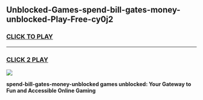 
## Unblocked-Games-spend-bill-gates-money-unblocked-Play-Free-cy0j2
<h3>
<a href="https://premium76.site?title=spend-bill-gates-money-unblocked&ref=23A">CLICK TO PLAY</a></h3>
<hr>

<h3>
<a href="https://premium76.site?title=spend-bill-gates-money-unblocked&ref=23A">CLICK 2 PLAY</a>
  
</h3>

<a href="https://premium76.site?title=spend-bill-gates-money-unblocked&ref=23A"><img src="https://clearcache.store/games.png"></a>


**spend-bill-gates-money-unblocked games unblocked: Your Gateway to Fun and Accessible Online Gaming**
